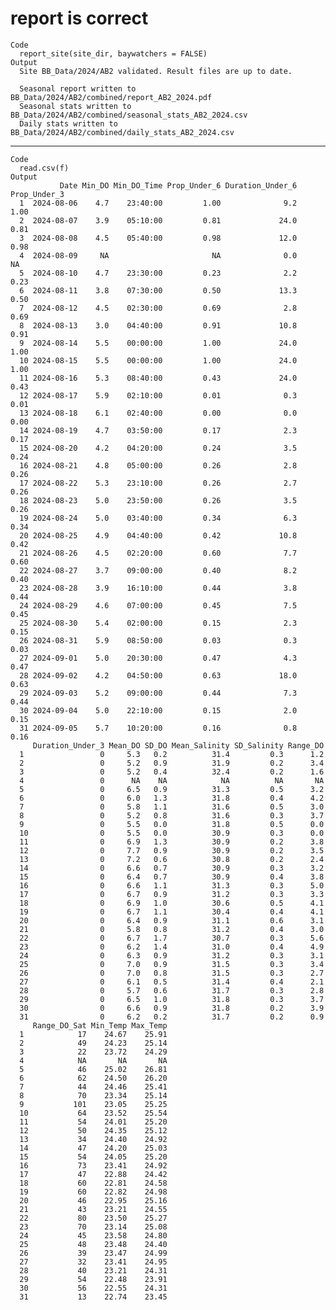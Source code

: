 # report is correct

    Code
      report_site(site_dir, baywatchers = FALSE)
    Output
      Site BB_Data/2024/AB2 validated. Result files are up to date.
      
      Seasonal report written to BB_Data/2024/AB2/combined/report_AB2_2024.pdf
      Seasonal stats written to BB_Data/2024/AB2/combined/seasonal_stats_AB2_2024.csv
      Daily stats written to BB_Data/2024/AB2/combined/daily_stats_AB2_2024.csv

---

    Code
      read.csv(f)
    Output
               Date Min_DO Min_DO_Time Prop_Under_6 Duration_Under_6 Prop_Under_3
      1  2024-08-06    4.7    23:40:00         1.00              9.2         1.00
      2  2024-08-07    3.9    05:10:00         0.81             24.0         0.81
      3  2024-08-08    4.5    05:40:00         0.98             12.0         0.98
      4  2024-08-09     NA                       NA              0.0           NA
      5  2024-08-10    4.7    23:30:00         0.23              2.2         0.23
      6  2024-08-11    3.8    07:30:00         0.50             13.3         0.50
      7  2024-08-12    4.5    02:30:00         0.69              2.8         0.69
      8  2024-08-13    3.0    04:40:00         0.91             10.8         0.91
      9  2024-08-14    5.5    00:00:00         1.00             24.0         1.00
      10 2024-08-15    5.5    00:00:00         1.00             24.0         1.00
      11 2024-08-16    5.3    08:40:00         0.43             24.0         0.43
      12 2024-08-17    5.9    02:10:00         0.01              0.3         0.01
      13 2024-08-18    6.1    02:40:00         0.00              0.0         0.00
      14 2024-08-19    4.7    03:50:00         0.17              2.3         0.17
      15 2024-08-20    4.2    04:20:00         0.24              3.5         0.24
      16 2024-08-21    4.8    05:00:00         0.26              2.8         0.26
      17 2024-08-22    5.3    23:10:00         0.26              2.7         0.26
      18 2024-08-23    5.0    23:50:00         0.26              3.5         0.26
      19 2024-08-24    5.0    03:40:00         0.34              6.3         0.34
      20 2024-08-25    4.9    04:40:00         0.42             10.8         0.42
      21 2024-08-26    4.5    02:20:00         0.60              7.7         0.60
      22 2024-08-27    3.7    09:00:00         0.40              8.2         0.40
      23 2024-08-28    3.9    16:10:00         0.44              3.8         0.44
      24 2024-08-29    4.6    07:00:00         0.45              7.5         0.45
      25 2024-08-30    5.4    02:00:00         0.15              2.3         0.15
      26 2024-08-31    5.9    08:50:00         0.03              0.3         0.03
      27 2024-09-01    5.0    20:30:00         0.47              4.3         0.47
      28 2024-09-02    4.2    04:50:00         0.63             18.0         0.63
      29 2024-09-03    5.2    09:00:00         0.44              7.3         0.44
      30 2024-09-04    5.0    22:10:00         0.15              2.0         0.15
      31 2024-09-05    5.7    10:20:00         0.16              0.8         0.16
         Duration_Under_3 Mean_DO SD_DO Mean_Salinity SD_Salinity Range_DO
      1                 0     5.3   0.2          31.4         0.3      1.2
      2                 0     5.2   0.9          31.9         0.2      3.4
      3                 0     5.2   0.4          32.4         0.2      1.6
      4                 0      NA    NA            NA          NA       NA
      5                 0     6.5   0.9          31.3         0.5      3.2
      6                 0     6.0   1.3          31.8         0.4      4.2
      7                 0     5.8   1.1          31.6         0.5      3.0
      8                 0     5.2   0.8          31.6         0.3      3.7
      9                 0     5.5   0.0          31.8         0.5      0.0
      10                0     5.5   0.0          30.9         0.3      0.0
      11                0     6.9   1.3          30.9         0.2      3.8
      12                0     7.7   0.9          30.9         0.2      3.5
      13                0     7.2   0.6          30.8         0.2      2.4
      14                0     6.6   0.7          30.9         0.3      3.2
      15                0     6.4   0.7          30.9         0.4      3.8
      16                0     6.6   1.1          31.3         0.3      5.0
      17                0     6.7   0.9          31.2         0.3      3.3
      18                0     6.9   1.0          30.6         0.5      4.1
      19                0     6.7   1.1          30.4         0.4      4.1
      20                0     6.4   0.9          31.1         0.6      3.1
      21                0     5.8   0.8          31.2         0.4      3.0
      22                0     6.7   1.7          30.7         0.3      5.6
      23                0     6.2   1.4          31.0         0.4      4.9
      24                0     6.3   0.9          31.2         0.3      3.1
      25                0     7.0   0.9          31.5         0.3      3.4
      26                0     7.0   0.8          31.5         0.3      2.7
      27                0     6.1   0.5          31.4         0.4      2.1
      28                0     5.7   0.6          31.7         0.3      2.8
      29                0     6.5   1.0          31.8         0.3      3.7
      30                0     6.6   0.9          31.8         0.2      3.9
      31                0     6.2   0.2          31.7         0.2      0.9
         Range_DO_Sat Min_Temp Max_Temp
      1            17    24.67    25.91
      2            49    24.23    25.14
      3            22    23.72    24.29
      4            NA       NA       NA
      5            46    25.02    26.81
      6            62    24.50    26.20
      7            44    24.46    25.41
      8            70    23.34    25.14
      9           101    23.05    25.25
      10           64    23.52    25.54
      11           54    24.01    25.20
      12           50    24.35    25.12
      13           34    24.40    24.92
      14           47    24.20    25.03
      15           54    24.05    25.20
      16           73    23.41    24.92
      17           47    22.88    24.42
      18           60    22.81    24.58
      19           60    22.82    24.98
      20           46    22.95    25.16
      21           43    23.21    24.55
      22           80    23.50    25.27
      23           70    23.14    25.08
      24           45    23.58    24.80
      25           48    23.48    24.40
      26           39    23.47    24.99
      27           32    23.41    24.95
      28           40    23.21    24.31
      29           54    22.48    23.91
      30           56    22.55    24.31
      31           13    22.74    23.45

